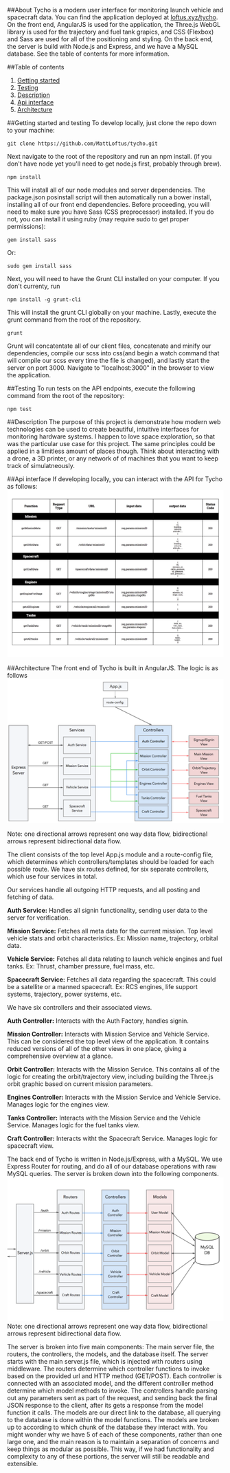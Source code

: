 ##About
Tycho is a modern user interface for monitoring launch vehicle and spacecraft data.  You can find the application deployed at [loftus.xyz/tycho](http://loftus.xyz/tycho). On the front end, AngularJS is used for the application, the Three.js WebGL library is used for the trajectory and fuel tank grapics, and CSS (Flexbox) and Sass are used for all of the positioning and styling.  On the back end, the server is build with Node.js and Express, and we have a MySQL database.  See the table of contents for more information.

##Table of contents
1. [Getting started](#getting-started)
2. [Testing](#testing)
2. [Description](#description)
3. [Api interface](#api-interface)
4. [Architecture](#architecture)


##Getting started and testing
To develop locally, just clone the repo down to your machine:

```
git clone https://github.com/MattLoftus/tycho.git
```

Next navigate to the root of the repository and run an npm install.  (if you don't have node yet you'll need to get node.js first, probably through brew).

```
npm install
```

This will install all of our node modules and server dependencies.  The package.json posinstall script will then automatically run a bower install, installing all of our front end dependencies.  Before proceeding, you will need to make sure you have Sass (CSS preprocessor) installed.  If you do not, you can install it using ruby (may require sudo to get proper permissions):

```
gem install sass
```

Or:

```
sudo gem install sass
```

Next, you will need to have the Grunt CLI installed on your computer.  If you don't currenty, run

```
npm install -g grunt-cli
```

This will install the grunt CLI globally on your machine.  Lastly, execute the grunt command from the root of the repository.

```
grunt
```

Grunt will concatentate all of our client files, concatenate and minify our dependencies, compile our scss into css(and begin a watch command that will compile our scss every time the file is changed), and lastly start the server on port 3000.  Navigate to "localhost:3000" in the browser to view the application.

##Testing
To run tests on the API endpoints, execute the following command from the root of the repository:

```
npm test
```

##Description
The purpose of this project is demonstrate how modern web technologies can be used to create beautiful, intuitive interfaces for monitoring hardware systems.  I happen to love space exploration, so that was the particular use case for this project.  The same principles could be applied in a limitless amount of places though.  Think about interacting with a drone, a 3D printer, or any network of of machines that you want to keep track of simulatneously.

##Api interface
If developing locally, you can interact with the API for Tycho as follows:
![Tycho API Interface](https://github.com/MattLoftus/tycho/blob/master/images/tycho_api_interface.jpg)


##Architecture
The front end of Tycho is built in AngularJS. The logic is as follows
![Client Architecture Diagram](https://github.com/MattLoftus/tycho/blob/master/images/tycho_client_architecture.png)

Note: one directional arrows represent one way data flow, bidirectional arrows represent bidirectional data flow.

The client consists of the top level App.js module and a route-config file, which determines which controllers/templates should be loaded for each possible route. We have six routes defined, for six separate controllers, which use four services in total.  

Our services handle all outgoing HTTP requests, and all posting and fetching of data.

**Auth Service:**  Handles all signin functionality, sending user data to the server for verification.

**Mission Service:** Fetches all meta data for the current mission.  Top level vehicle stats and orbit characteristics.  Ex: Mission name, trajectory, orbital data.

**Vehicle Service:** Fetches all data relating to launch vehicle engines and fuel tanks. Ex: Thrust, chamber pressure, fuel mass, etc.

**Spacecraft Service:** Fetches all data regarding the spacecraft.  This could be a satellite or a manned spacecraft.  Ex: RCS engines, life support systems, trajectory, power systems, etc.

We have six controllers and their associated views.

**Auth Controller:** Interacts with the Auth Factory, handles signin.

**Mission Controller:** Interacts with Mission Service and Vehicle Service.  
This can be considered the top level view of the application.  It contains reduced versions of all of the other views in one place, giving a comprehensive overview at a glance.

**Orbit Controller:**  Interacts with the Mission Service.  This contains all of the logic for creating the orbit/trajectory view, including building the Three.js orbit graphic based on current mission parameters.

**Engines Controller:** Interacts with the Mission Service and Vehicle Service.  Manages logic for the engines view.

**Tanks Controller:** Interacts with the Mission Service and the Vehicle Service.  Manages logic for the fuel tanks view.

**Craft Controller:** Interacts witht the Spacecraft Service.  Manages logic for spacecraft view.

The back end of Tycho is written in Node.js/Express, with a MySQL.  We use Express Router for routing, and do all of our database operations with raw MySQL queries.  The server is broken down into the following components.
![Server Architecture Diagram](https://github.com/MattLoftus/tycho/blob/master/images/tycho_server_architecture.png)
Note: one directional arrows represent one way data flow, bidirectional arrows represent bidirectional data flow.

The server is broken into five main components: The main server file, the routers, the controllers, the models, and the database itself. The server starts with the main server.js file, which is injected with routers using middleware. The routers determine which controller functions to invoke based on the provided url and HTTP method (GET/POST).  Each controller is connected with an associated model, and the different controller method determine which model methods to invoke.  The controllers handle parsing out any parameters sent as part of the request, and sending back the final JSON response to the client, after its gets a response from the model function it calls.  The models are our direct link to the database, all querying to the database is done within the model functions.  The models are broken up to according to which chunk of the database they interact with.
You might wonder why we have 5 of each of these components, rather than one large one, and the main reason is to maintain a separation of concerns and keep things as modular as possible.  This way, if we had functionality and complexity to any of these portions, the server will still be readable and extensible.




